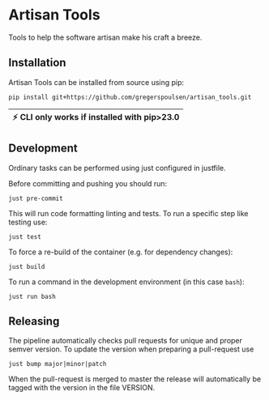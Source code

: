 # Artisan Tools
Tools to help the software artisan make his craft a breeze.

## Installation

Artisan Tools can be installed from source using pip:
```shell
pip install git+https://github.com/gregerspoulsen/artisan_tools.git
```

| :zap:        CLI only works if installed with pip>23.0   |
|----------------------------------------------------------|


## Development
Ordinary tasks can be performed using just configured in justfile.

Before committing and pushing you should run:

```shell
just pre-commit
```
This will run code formatting linting and tests. To run a specific step like
testing use:
```shell
just test
```

To force a re-build of the container (e.g. for dependency changes):
```shell
just build
```

To run a command in the development environment (in this case `bash`):
```shell
just run bash
```

## Releasing

The pipeline automatically checks pull requests for unique and proper semver
version. To update the version when preparing a pull-request use
```shell
just bump major|minor|patch
```
When the pull-request is merged to master the release will automatically be
tagged with the version in the file VERSION.